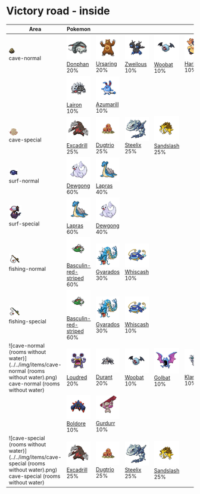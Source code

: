 # Victory road - inside

| Area                                                                                                                                      | Pokemon                                                                                               | &nbsp;                                                                          | &nbsp;                                                                        | &nbsp;                                                                          | &nbsp;                                                                        | &nbsp;                                                                        |
| ----------------------------------------------------------------------------------------------------------------------------------------- | ----------------------------------------------------------------------------------------------------- | ------------------------------------------------------------------------------- | ----------------------------------------------------------------------------- | ------------------------------------------------------------------------------- | ----------------------------------------------------------------------------- | ----------------------------------------------------------------------------- |
| ![cave-normal](../../img/items/cave-normal.png)<br/>cave-normal<br/>                                                                      | ![donphan](../../img/pokemon/232.png) <br/>[Donphan](/pokemon/232) <br/>20%                           | ![ursaring](../../img/pokemon/217.png) <br/>[Ursaring](/pokemon/217) <br/>20%   | ![zweilous](../../img/pokemon/634.png) <br/>[Zweilous](/pokemon/634) <br/>10% | ![woobat](../../img/pokemon/527.png) <br/>[Woobat](/pokemon/527) <br/>10%       | ![hariyama](../../img/pokemon/297.png) <br/>[Hariyama](/pokemon/297) <br/>10% | ![medicham](../../img/pokemon/308.png) <br/>[Medicham](/pokemon/308) <br/>10% |
|                                                                                                                                           | ![lairon](../../img/pokemon/305.png) <br/>[Lairon](/pokemon/305) <br/>10%                             | ![azumarill](../../img/pokemon/184.png) <br/>[Azumarill](/pokemon/184) <br/>10% |
| ![cave-special](../../img/items/cave-special.png)<br/>cave-special<br/>                                                                   | ![excadrill](../../img/pokemon/530.png) <br/>[Excadrill](/pokemon/530) <br/>25%                       | ![dugtrio](../../img/pokemon/051.png) <br/>[Dugtrio](/pokemon/051) <br/>25%     | ![steelix](../../img/pokemon/208.png) <br/>[Steelix](/pokemon/208) <br/>25%   | ![sandslash](../../img/pokemon/028.png) <br/>[Sandslash](/pokemon/028) <br/>25% |
| ![surf-normal](../../img/items/surf-normal.png)<br/>surf-normal<br/>                                                                      | ![dewgong](../../img/pokemon/087.png) <br/>[Dewgong](/pokemon/087) <br/>60%                           | ![lapras](../../img/pokemon/131.png) <br/>[Lapras](/pokemon/131) <br/>40%       |
| ![surf-special](../../img/items/surf-special.png)<br/>surf-special<br/>                                                                   | ![lapras](../../img/pokemon/131.png) <br/>[Lapras](/pokemon/131) <br/>60%                             | ![dewgong](../../img/pokemon/087.png) <br/>[Dewgong](/pokemon/087) <br/>40%     |
| ![fishing-normal](../../img/items/fishing-normal.png)<br/>fishing-normal<br/>                                                             | ![basculin-red-striped](../../img/pokemon/550.png) <br/>[Basculin-red-striped](/pokemon/550) <br/>60% | ![gyarados](../../img/pokemon/130.png) <br/>[Gyarados](/pokemon/130) <br/>30%   | ![whiscash](../../img/pokemon/340.png) <br/>[Whiscash](/pokemon/340) <br/>10% |
| ![fishing-special](../../img/items/fishing-special.png)<br/>fishing-special<br/>                                                          | ![basculin-red-striped](../../img/pokemon/550.png) <br/>[Basculin-red-striped](/pokemon/550) <br/>60% | ![gyarados](../../img/pokemon/130.png) <br/>[Gyarados](/pokemon/130) <br/>30%   | ![whiscash](../../img/pokemon/340.png) <br/>[Whiscash](/pokemon/340) <br/>10% |
| ![cave-normal (rooms without water)](../../img/items/cave-normal (rooms without water).png)<br/>cave-normal (rooms without water)<br/>    | ![loudred](../../img/pokemon/294.png) <br/>[Loudred](/pokemon/294) <br/>20%                           | ![durant](../../img/pokemon/632.png) <br/>[Durant](/pokemon/632) <br/>20%       | ![woobat](../../img/pokemon/527.png) <br/>[Woobat](/pokemon/527) <br/>10%     | ![golbat](../../img/pokemon/042.png) <br/>[Golbat](/pokemon/042) <br/>10%       | ![klang](../../img/pokemon/600.png) <br/>[Klang](/pokemon/600) <br/>10%       | ![rhydon](../../img/pokemon/112.png) <br/>[Rhydon](/pokemon/112) <br/>10%     |
|                                                                                                                                           | ![boldore](../../img/pokemon/525.png) <br/>[Boldore](/pokemon/525) <br/>10%                           | ![gurdurr](../../img/pokemon/533.png) <br/>[Gurdurr](/pokemon/533) <br/>10%     |
| ![cave-special (rooms without water)](../../img/items/cave-special (rooms without water).png)<br/>cave-special (rooms without water)<br/> | ![excadrill](../../img/pokemon/530.png) <br/>[Excadrill](/pokemon/530) <br/>25%                       | ![dugtrio](../../img/pokemon/051.png) <br/>[Dugtrio](/pokemon/051) <br/>25%     | ![steelix](../../img/pokemon/208.png) <br/>[Steelix](/pokemon/208) <br/>25%   | ![sandslash](../../img/pokemon/028.png) <br/>[Sandslash](/pokemon/028) <br/>25% |